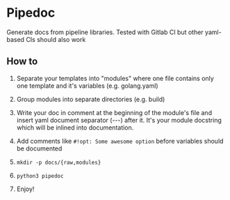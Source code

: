 # Pipedoc

Generate docs from pipeline libraries. Tested with Gitlab CI but other yaml-based CIs should also work

## How to

1. Separate your templates into "modules" where one file contains only one template and it's variables (e.g. golang.yaml)

2. Group modules into separate directories (e.g. build)

3. Write your doc in comment at the beginning of the module's file and insert yaml document separator (---) after it. It's your module docstring which will be inlined into documentation.

4. Add comments like ```#!opt: Some awesome option``` before variables should be documented

5. ```mkdir -p docs/{raw,modules}```

6. ```python3 pipedoc```

7. Enjoy!